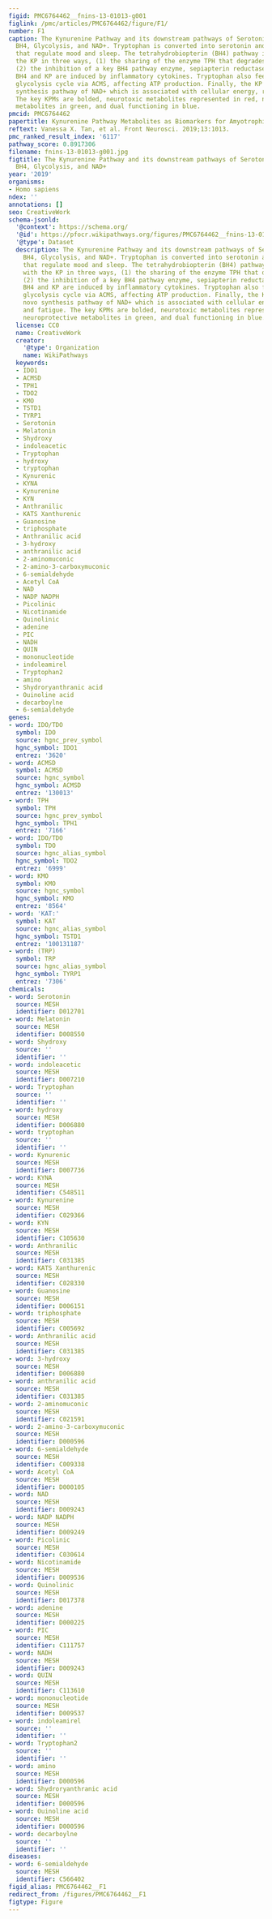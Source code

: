 ```yaml
---
figid: PMC6764462__fnins-13-01013-g001
figlink: /pmc/articles/PMC6764462/figure/F1/
number: F1
caption: The Kynurenine Pathway and its downstream pathways of Serotonin/Melatonin,
  BH4, Glycolysis, and NAD+. Tryptophan is converted into serotonin and melatonin,
  that regulate mood and sleep. The tetrahydrobiopterin (BH4) pathway interacts with
  the KP in three ways, (1) the sharing of the enzyme TPH that degrades tryptophan,
  (2) the inhibition of a key BH4 pathway enzyme, sepiapterin reductase, (3) both
  BH4 and KP are induced by inflammatory cytokines. Tryptophan also feeds into the
  glycolysis cycle via ACMS, affecting ATP production. Finally, the KP is the de novo
  synthesis pathway of NAD+ which is associated with cellular energy, repair and fatigue.
  The key KPMs are bolded, neurotoxic metabolites represented in red, neuroprotective
  metabolites in green, and dual functioning in blue.
pmcid: PMC6764462
papertitle: Kynurenine Pathway Metabolites as Biomarkers for Amyotrophic Lateral Sclerosis.
reftext: Vanessa X. Tan, et al. Front Neurosci. 2019;13:1013.
pmc_ranked_result_index: '6117'
pathway_score: 0.8917306
filename: fnins-13-01013-g001.jpg
figtitle: The Kynurenine Pathway and its downstream pathways of Serotonin/Melatonin,
  BH4, Glycolysis, and NAD+
year: '2019'
organisms:
- Homo sapiens
ndex: ''
annotations: []
seo: CreativeWork
schema-jsonld:
  '@context': https://schema.org/
  '@id': https://pfocr.wikipathways.org/figures/PMC6764462__fnins-13-01013-g001.html
  '@type': Dataset
  description: The Kynurenine Pathway and its downstream pathways of Serotonin/Melatonin,
    BH4, Glycolysis, and NAD+. Tryptophan is converted into serotonin and melatonin,
    that regulate mood and sleep. The tetrahydrobiopterin (BH4) pathway interacts
    with the KP in three ways, (1) the sharing of the enzyme TPH that degrades tryptophan,
    (2) the inhibition of a key BH4 pathway enzyme, sepiapterin reductase, (3) both
    BH4 and KP are induced by inflammatory cytokines. Tryptophan also feeds into the
    glycolysis cycle via ACMS, affecting ATP production. Finally, the KP is the de
    novo synthesis pathway of NAD+ which is associated with cellular energy, repair
    and fatigue. The key KPMs are bolded, neurotoxic metabolites represented in red,
    neuroprotective metabolites in green, and dual functioning in blue.
  license: CC0
  name: CreativeWork
  creator:
    '@type': Organization
    name: WikiPathways
  keywords:
  - IDO1
  - ACMSD
  - TPH1
  - TDO2
  - KMO
  - TSTD1
  - TYRP1
  - Serotonin
  - Melatonin
  - Shydroxy
  - indoleacetic
  - Tryptophan
  - hydroxy
  - tryptophan
  - Kynurenic
  - KYNA
  - Kynurenine
  - KYN
  - Anthranilic
  - KATS Xanthurenic
  - Guanosine
  - triphosphate
  - Anthranilic acid
  - 3-hydroxy
  - anthranilic acid
  - 2-aminomuconic
  - 2-amino-3-carboxymuconic
  - 6-semialdehyde
  - Acetyl CoA
  - NAD
  - NADP NADPH
  - Picolinic
  - Nicotinamide
  - Quinolinic
  - adenine
  - PIC
  - NADH
  - QUIN
  - mononucleotide
  - indoleamirel
  - Tryptophan2
  - amino
  - Shydroryanthranic acid
  - Ouinoline acid
  - decarboylne
  - 6-semialdehyde
genes:
- word: IDO/TDO
  symbol: IDO
  source: hgnc_prev_symbol
  hgnc_symbol: IDO1
  entrez: '3620'
- word: ACMSD
  symbol: ACMSD
  source: hgnc_symbol
  hgnc_symbol: ACMSD
  entrez: '130013'
- word: TPH
  symbol: TPH
  source: hgnc_prev_symbol
  hgnc_symbol: TPH1
  entrez: '7166'
- word: IDO/TDO
  symbol: TDO
  source: hgnc_alias_symbol
  hgnc_symbol: TDO2
  entrez: '6999'
- word: KMO
  symbol: KMO
  source: hgnc_symbol
  hgnc_symbol: KMO
  entrez: '8564'
- word: 'KAT:'
  symbol: KAT
  source: hgnc_alias_symbol
  hgnc_symbol: TSTD1
  entrez: '100131187'
- word: (TRP)
  symbol: TRP
  source: hgnc_alias_symbol
  hgnc_symbol: TYRP1
  entrez: '7306'
chemicals:
- word: Serotonin
  source: MESH
  identifier: D012701
- word: Melatonin
  source: MESH
  identifier: D008550
- word: Shydroxy
  source: ''
  identifier: ''
- word: indoleacetic
  source: MESH
  identifier: D007210
- word: Tryptophan
  source: ''
  identifier: ''
- word: hydroxy
  source: MESH
  identifier: D006880
- word: tryptophan
  source: ''
  identifier: ''
- word: Kynurenic
  source: MESH
  identifier: D007736
- word: KYNA
  source: MESH
  identifier: C548511
- word: Kynurenine
  source: MESH
  identifier: C029366
- word: KYN
  source: MESH
  identifier: C105630
- word: Anthranilic
  source: MESH
  identifier: C031385
- word: KATS Xanthurenic
  source: MESH
  identifier: C028330
- word: Guanosine
  source: MESH
  identifier: D006151
- word: triphosphate
  source: MESH
  identifier: C005692
- word: Anthranilic acid
  source: MESH
  identifier: C031385
- word: 3-hydroxy
  source: MESH
  identifier: D006880
- word: anthranilic acid
  source: MESH
  identifier: C031385
- word: 2-aminomuconic
  source: MESH
  identifier: C021591
- word: 2-amino-3-carboxymuconic
  source: MESH
  identifier: D000596
- word: 6-semialdehyde
  source: MESH
  identifier: C009338
- word: Acetyl CoA
  source: MESH
  identifier: D000105
- word: NAD
  source: MESH
  identifier: D009243
- word: NADP NADPH
  source: MESH
  identifier: D009249
- word: Picolinic
  source: MESH
  identifier: C030614
- word: Nicotinamide
  source: MESH
  identifier: D009536
- word: Quinolinic
  source: MESH
  identifier: D017378
- word: adenine
  source: MESH
  identifier: D000225
- word: PIC
  source: MESH
  identifier: C111757
- word: NADH
  source: MESH
  identifier: D009243
- word: QUIN
  source: MESH
  identifier: C113610
- word: mononucleotide
  source: MESH
  identifier: D009537
- word: indoleamirel
  source: ''
  identifier: ''
- word: Tryptophan2
  source: ''
  identifier: ''
- word: amino
  source: MESH
  identifier: D000596
- word: Shydroryanthranic acid
  source: MESH
  identifier: D000596
- word: Ouinoline acid
  source: MESH
  identifier: D000596
- word: decarboylne
  source: ''
  identifier: ''
diseases:
- word: 6-semialdehyde
  source: MESH
  identifier: C566402
figid_alias: PMC6764462__F1
redirect_from: /figures/PMC6764462__F1
figtype: Figure
---
```

